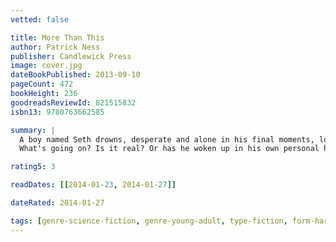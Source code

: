 ```yaml
---
vetted: false

title: More Than This
author: Patrick Ness
publisher: Candlewick Press
image: cover.jpg
dateBookPublished: 2013-09-10
pageCount: 472
bookHeight: 236
goodreadsReviewId: 821515832
isbn13: 9780763662585

summary: |
  A boy named Seth drowns, desperate and alone in his final moments, losing his life as the pounding sea claims him. But then he wakes. He is naked, thirsty, starving. But alive. How is that possible? He remembers dying, his bones breaking, his skull dashed upon the rocks. So how is he here? And where is this place? The street seems familiar, but everything is abandoned, overgrown, covered in dust. 
  What's going on? Is it real? Or has he woken up in his own personal hell? Seth begins to search for answers, hoping desperately that there must be more to this life, or perhaps this afterlife…

rating5: 3

readDates: [[2014-01-23, 2014-01-27]]

dateRated: 2014-01-27

tags: [genre-science-fiction, genre-young-adult, type-fiction, form-hardback]
---
```

